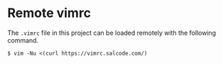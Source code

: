 # Remote vimrc

The `.vimrc` file in this project can be loaded remotely with the following command.

```
$ vim -Nu <(curl https://vimrc.salcode.com/)
```
